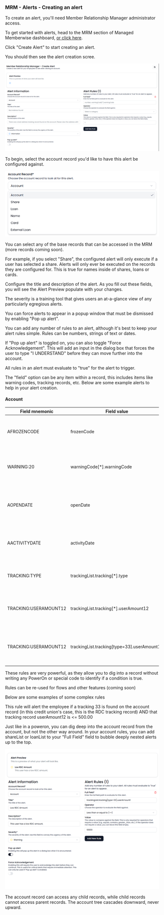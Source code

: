 ### MRM - Alerts - Creating an alert

To create an alert, you'll need Member Relationship Manager administrator access.

To get started with alerts, head to the MRM section of Managed Memberwise dashboard, [or click here](https://memberwise.io/dashboard/mrm/alerts).

Click "Create Alert" to start creating an alert.

You should then see the alert creation scree.

![alt text](../../assets/image5.png)

To begin, select the account record you'd like to have this alert be configured against.

![alt text](../../assets/image6.png)

You can select any of the base records that can be accessed in the MRM (more records coming soon).

For example, if you select "Share", the configured alert will only execute if a user has selected a share. Alerts will only ever be executed on the records they are configured for. This is true for names inside of shares, loans or cards.

Configure the title and description of the alert. As you fill out these fields, you will see the Alert Preview populate with your changes.

The severity is a training tool that gives users an at-a-glance view of any particularly egregious alerts.

You can force alerts to appear in a popup window that must be dismissed by enabling "Pop up alert".

You can add any number of rules to an alert, although it's best to keep your alert rules simple. Rules can be numbers, strings of text or dates.

If "Pop up alert" is toggled on, you can also toggle "Force Acknowledgement". This will add an input in the dialog box that forces the user to type "I UNDERSTAND" before they can move further into the account.

All rules in an alert must evaluate to "true" for the alert to trigger.

The "field" option can be any item within a record, this includes items like warning codes, tracking records, etc. Below are some example alerts to help in your alert creation.

#### Account

| Field mnemonic        | Field value                                 | Operator                 | Value      | Notes                                                                                         |
| --------------------- | ------------------------------------------- | ------------------------ | ---------- | --------------------------------------------------------------------------------------------- |
| AFROZENCODE           | frozenCode                                  | equals                   | 0          | If the account's frozen code value is "0", this will equate to true.                          |
| WARNING:20            | warningCode[*].warningCode                  | contains                 | 5          | If the account record warnings list has a warning code of "5", this will equate to true.      |
| AOPENDATE             | openDate                                    | less_than_or_equal_to    | NOW(-180)  | If the account's open date is <= now - 180 days, this will equate to "true"                   |
| AACTIVITYDATE         | activityDate                                | greater_than_or_equal_to | 2020-01-01 | If the account's activity date is on 01/01/2020, this will equate to true                     |
| TRACKING:TYPE         | trackingList.tracking[*].type               | equals                   | 33         | If the account has a tracking type 33, this will equate to true.                              |
| TRACKING:USERAMOUNT12 | trackingList.tracking[*].userAmount12       | equals                   | 10000      | If the account has ANY tracking with an userAmount12, this will equate to true.               |
| TRACKING:USERAMOUNT12 | trackingList.tracking[type=33].userAmount12 | equals                   | 10000      | If the account a tracking type 33 with userAmount12 equal to 10000, this will equate to true. |

These rules are very powerful, as they allow you to dig into a record without writing any PowerOn or special code to identify if a condition is true.

Rules can be re-used for flows and other features (coming soon)

Below are some examples of some complex rules


This rule will alert the employee if a tracking 33 is found on the account record (in this credit union's case, this is the RDC tracking record) AND that tracking record userAmount12 is <= 500.00

Just like in a poweron, you can dig deep into the account record from the account, but not the other way around. In your account rules, you can add shareList or loanList to your "Full Field" field to bubble deeply nested alerts up to the top.

![alt text](../../assets/image8.png)

The account record can access any child records, while child records cannot access parent records. The account tree cascades downward, never upward.
